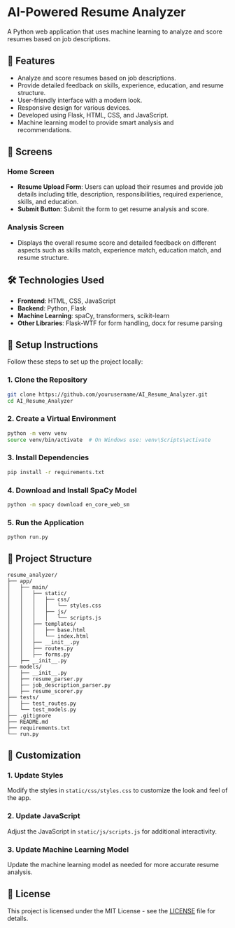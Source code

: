 
# AI-Powered Resume Analyzer
A Python web application that uses machine learning to analyze and score resumes based on job descriptions.

## 🌟 Features
- Analyze and score resumes based on job descriptions.
- Provide detailed feedback on skills, experience, education, and resume structure.
- User-friendly interface with a modern look.
- Responsive design for various devices.
- Developed using Flask, HTML, CSS, and JavaScript.
- Machine learning model to provide smart analysis and recommendations.

## 📱 Screens
### Home Screen
- **Resume Upload Form**: Users can upload their resumes and provide job details including title, description, responsibilities, required experience, skills, and education.
- **Submit Button**: Submit the form to get resume analysis and score.

### Analysis Screen
- Displays the overall resume score and detailed feedback on different aspects such as skills match, experience match, education match, and resume structure.

## 🛠️ Technologies Used
- **Frontend**: HTML, CSS, JavaScript
- **Backend**: Python, Flask
- **Machine Learning**: spaCy, transformers, scikit-learn
- **Other Libraries**: Flask-WTF for form handling, docx for resume parsing

## 📝 Setup Instructions
Follow these steps to set up the project locally:

### 1. Clone the Repository
```bash
git clone https://github.com/yourusername/AI_Resume_Analyzer.git
cd AI_Resume_Analyzer
```

### 2. Create a Virtual Environment
```bash
python -m venv venv
source venv/bin/activate  # On Windows use: venv\Scripts\activate
```

### 3. Install Dependencies
```bash
pip install -r requirements.txt
```

### 4. Download and Install SpaCy Model
```bash
python -m spacy download en_core_web_sm
```

### 5. Run the Application
```bash
python run.py
```

## 📄 Project Structure
```plaintext
resume_analyzer/
├── app/
│   ├── main/
│   │   ├── static/
│   │   │   ├── css/
│   │   │   │   └── styles.css
│   │   │   ├── js/
│   │   │   │   └── scripts.js
│   │   ├── templates/
│   │   │   ├── base.html
│   │   │   └── index.html
│   │   ├── __init__.py
│   │   ├── routes.py
│   │   ├── forms.py
│   ├── __init__.py
├── models/
│   ├── __init__.py
│   ├── resume_parser.py
│   ├── job_description_parser.py
│   ├── resume_scorer.py
├── tests/
│   ├── test_routes.py
│   └── test_models.py
├── .gitignore
├── README.md
├── requirements.txt
└── run.py
```

## 🎨 Customization
### 1. Update Styles
Modify the styles in `static/css/styles.css` to customize the look and feel of the app.

### 2. Update JavaScript
Adjust the JavaScript in `static/js/scripts.js` for additional interactivity.

### 3. Update Machine Learning Model
Update the machine learning model as needed for more accurate resume analysis.

## 📄 License
This project is licensed under the MIT License - see the [LICENSE](LICENSE) file for details.

